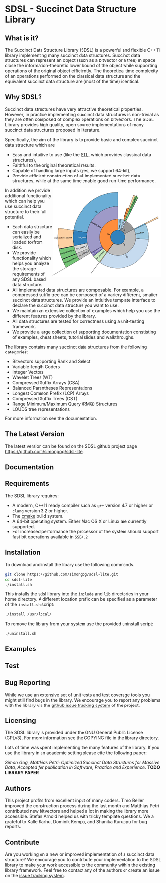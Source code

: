 SDSL - Succinct Data Structure Library
=========

What is it?
-----------

The Succinct Data Structure Library (SDSL) is a powerful and flexible C++11
library implementing many succinct data structures. Succinct data structures
can represent an object (such as a bitvector or a tree) in space close the
information-theoretic lower bound of the object while supporting operations
of the original object efficiently. The theoretical time complexity of an
operations performed on the classical data structure and the equivalent
succinct data structure are (most of the time) identical.

Why SDSL?
--------

Succinct data structures have very attractive theoretical properties. However,
in practice implementing succinct data structures is non-trivial as they are
often composed of complex operations on bitvectors. The SDSL Library provides
high quality, open source implementations of many succinct data structures
proposed in literature.

Specifically, the aim of the library is to provide basic and complex succinct
data structure which are

  * Easy and intuitive to use (like the [STL][STL], which provides classical data structures),
  * Faithful to the original theoretical results.
  * Capable of handling large inputs (yes, we support 64-bit),
  * Provide efficient construction of all implemented succinct data structures, while at the same time enable good run-time performance.

<img align="right" src="extras/example-storage-visualization-smaller.png?raw=true" />

In addition we provide additional functionality which can help you use succinct
data structure to their full potential.

  * Each data structure can easily be serialized and loaded to/from disk.
  * We provide functionality which helps you analyze the storage requirements of any
  SDSL based data structure.
  * All implemented data structures are composable. For example, a compressed
  suffix tree can be composed of a variety different, smaller succinct data structures.
  We provide an intiuitive template interface to declare the succinct data structure
  you want to use.
  * We maintain an extensive collection of examples which help you use the different
  features provided by the library.
  * All data structures are tested for correctness using a unit-testing framework.
  * We provide a large collection of supporting documentation constisting of examples,
    cheat sheets, tutorial slides and walkthroughs.

The library contains many succinct data structures from the following categories:

 * Bitvectors supporting Rank and Select
 * Variable-length Coders
 * Integer Vectors
 * Wavelet Trees (WT)
 * Compressed Suffix Arrays (CSA)
 * Balanced Parentheses Representations
 * Longest Common Prefix (LCP) Arrays
 * Compressed Suffix Trees (CST)
 * Range Minimum/Maximum Query (RMQ) Structures
 * LOUDS tree representations

For more information see the documentation.

The Latest Version
------------------

The latest version can be found on the SDSL github project page https://github.com/simongog/sdsl-lite .

Documentation
-------------

Requirements
------------

The SDSL library requires:

* A modern, C++11 ready compiler such as `g++` version 4.7 or higher or `clang` version 3.2 or higher.
* The [cmake]() build system.
* A 64-bit operating system. Either Mac OS X or Linux are currently supported.
* For increased performance the processor of the system should support fast bit operations available in `SSE4.2`

Installation
------------

To download and install the libary use the following commands.

```sh
git clone https://github.com/simongog/sdsl-lite.git
cd sdsl-lite
./install.sh
```

This installs the sdsl library into the `include` and `lib` directories in your
home directory. A different location prefix can be specified as a parameter of
the `install.sh` script:

```sh
./install /usr/local/
```

To remove the library from your system use the provided uninstall script:

```sh
./uninstall.sh
```

Examples
------------

Test
----

Bug Reporting
------------

While we use an extensive set of unit tests and test coverage tools you might
still find bugs in the library. We encourage you to report any problems with
the library via the [github issue tracking system](https://github.com/simongog/sdsl-lite/issues)
of the project.

Licensing
---------

The SDSL library is provided under the GNU General Public License (GPLv3). For
more information see the COPYING file in the library directory.

Lots of time was spent implementing the many features of the library. If you
use the library in an academic setting please cite the following paper:

_Simon Gog, Matthias Petri: Optimized Succinct Data Structures for Massive Data, Accepted for publication in Software, Practice and Experience_. **TODO LIBRARY PAPER**

Authors
--------

This project profits from excellent input of many coders. Timo Beller improved
the construction process during the last month and Matthias Petri contributed
new bitvectors and helped a lot in making the library more accessible. Stefan
Arnold helped us with tricky template questions. We a grateful to Kalle Karhu,
Dominik Kempa, and Shanika Kuruppu for bug reports.

Contribute
----------

Are you working on a new or improved implementation of a succinct data structure?
We encourage you to contribute your implementation to the SDSL library to make
your work accessible to the community within the existing library framework.
Feel free to contact any of the authors or create an issue on the
[issue tracking system](https://github.com/simongog/sdsl-lite/issues).


[STL]: http://www.sgi.com/tech/stl/ "Standart Template Library"
[pz]: http://pizzachili.di.unipi.it/ "Pizza&amp;Chli"
[d3js]: http://d3js.org "D3JS library"
[cmake]: http://www.cmake.org/ "CMake tool"
[MAKE]: http://www.gnu.org/software/make/ "GNU Make"
[gcc]: http://gcc.gnu.org/ "GNU Compiler Collection"
[DBLPCSTRES]: http://people.eng.unimelb.edu.au/sgog/sdsl_explore/dblp.xml.100MB_cst_sada_wt_rlmn_lcp_tree2.html "CST visualization"
[SPE]: http://people.eng.unimelb.edu.au/sgog/optimized.pdf "Preprint SP&amp;E article"
[DIVSUF]: http://code.google.com/p/libdivsufsort/ "libdivsufsort"
[LS]: http://www.sciencedirect.com/science/article/pii/S0304397507005257 "Larson &amp; Sadakane Algorithm"
[GTEST]: https://code.google.com/p/googletest/ "Google C++ Testing Framework"
